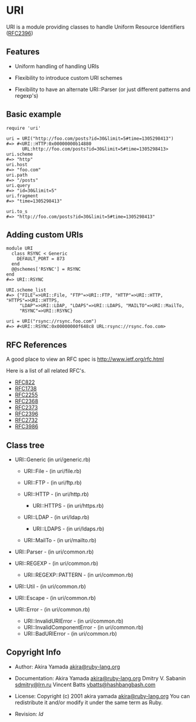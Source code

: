 # URI

URI is a module providing classes to handle Uniform Resource Identifiers
([RFC2396](http://tools.ietf.org/html/rfc2396))

## Features

*   Uniform handling of handling URIs

*   Flexibility to introduce custom URI schemes
*   Flexibility to have an alternate URI::Parser (or just different patterns
    and regexp's)


## Basic example

    require 'uri'

    uri = URI("http://foo.com/posts?id=30&limit=5#time=1305298413")
    #=> #<URI::HTTP:0x00000000b14880
          URL:http://foo.com/posts?id=30&limit=5#time=1305298413>
    uri.scheme
    #=> "http"
    uri.host
    #=> "foo.com"
    uri.path
    #=> "/posts"
    uri.query
    #=> "id=30&limit=5"
    uri.fragment
    #=> "time=1305298413"

    uri.to_s
    #=> "http://foo.com/posts?id=30&limit=5#time=1305298413"

## Adding custom URIs

    module URI
      class RSYNC < Generic
        DEFAULT_PORT = 873
      end
      @@schemes['RSYNC'] = RSYNC
    end
    #=> URI::RSYNC

    URI.scheme_list
    #=> {"FILE"=>URI::File, "FTP"=>URI::FTP, "HTTP"=>URI::HTTP, "HTTPS"=>URI::HTTPS,
         "LDAP"=>URI::LDAP, "LDAPS"=>URI::LDAPS, "MAILTO"=>URI::MailTo,
         "RSYNC"=>URI::RSYNC}

    uri = URI("rsync://rsync.foo.com")
    #=> #<URI::RSYNC:0x00000000f648c8 URL:rsync://rsync.foo.com>

## RFC References

A good place to view an RFC spec is http://www.ietf.org/rfc.html

Here is a list of all related RFC's.

*   [RFC822](http://tools.ietf.org/html/rfc822)
*   [RFC1738](http://tools.ietf.org/html/rfc1738)
*   [RFC2255](http://tools.ietf.org/html/rfc2255)
*   [RFC2368](http://tools.ietf.org/html/rfc2368)
*   [RFC2373](http://tools.ietf.org/html/rfc2373)
*   [RFC2396](http://tools.ietf.org/html/rfc2396)
*   [RFC2732](http://tools.ietf.org/html/rfc2732)
*   [RFC3986](http://tools.ietf.org/html/rfc3986)


## Class tree

*   URI::Generic (in uri/generic.rb)
    *   URI::File - (in uri/file.rb)
    *   URI::FTP - (in uri/ftp.rb)
    *   URI::HTTP - (in uri/http.rb)
        *   URI::HTTPS - (in uri/https.rb)

    *   URI::LDAP - (in uri/ldap.rb)
        *   URI::LDAPS - (in uri/ldaps.rb)

    *   URI::MailTo - (in uri/mailto.rb)

*   URI::Parser - (in uri/common.rb)

*   URI::REGEXP - (in uri/common.rb)
    *   URI::REGEXP::PATTERN - (in uri/common.rb)

*   URI::Util - (in uri/common.rb)

*   URI::Escape - (in uri/common.rb)
*   URI::Error - (in uri/common.rb)
    *   URI::InvalidURIError - (in uri/common.rb)
    *   URI::InvalidComponentError - (in uri/common.rb)
    *   URI::BadURIError - (in uri/common.rb)



## Copyright Info

* Author: Akira Yamada <akira@ruby-lang.org>

* Documentation: Akira Yamada <akira@ruby-lang.org> Dmitry V. Sabanin <sdmitry@lrn.ru>
    Vincent Batts <vbatts@hashbangbash.com>

* License: Copyright (c) 2001 akira yamada <akira@ruby-lang.org> You can redistribute
    it and/or modify it under the same term as Ruby.

* Revision: $Id$